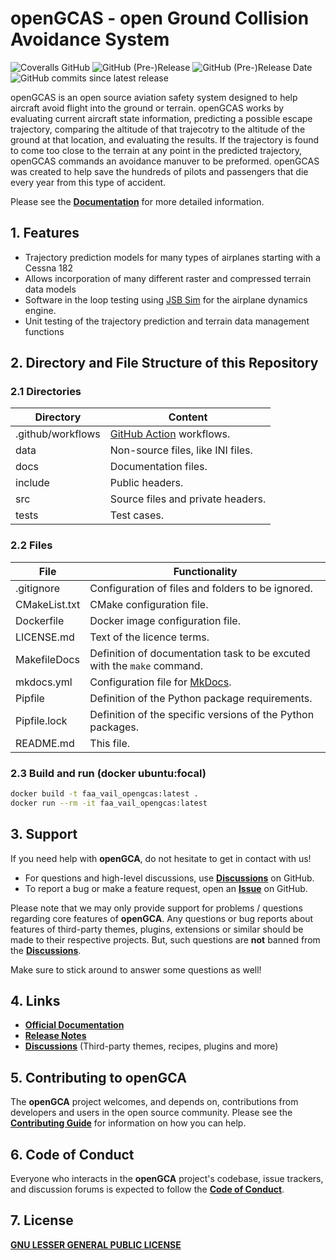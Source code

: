# openGCAS - open Ground Collision Avoidance System

![Coveralls GitHub](https://img.shields.io/coveralls/github/FAA-VAIL-Project/openGCA.svg)
![GitHub (Pre-)Release](https://img.shields.io/github/v/release/FAA-VAIL-Project/openGCAS?include_prereleases)
![GitHub (Pre-)Release Date](https://img.shields.io/github/release-date-pre/FAA-VAIL-Project/openGCAS)
![GitHub commits since latest release](https://img.shields.io/github/commits-since/FAA-VAIL-Project/openGCAS/0.9.6)

openGCAS is an open source aviation safety system designed to help aircraft avoid flight into the ground or terrain.  openGCAS works by evaluating current aircraft state information, predicting a possible escape trajectory, comparing the altitude of that trajecotry to the altitude of the ground at that location, and evaluating the results.  If the trajectory is found to come too close to the terrain at any point in the predicted trajectory, openGCAS commands an avoidance manuver to be preformed.  openGCAS was created to help save the hundreds of pilots and passengers that die every year from this type of accident. 

Please see the **[Documentation](https://faa-vail-project.github.io/openGCAS/)** for more detailed information.

## 1. Features

- Trajectory prediction models for many types of airplanes starting with a Cessna 182
- Allows incorporation of many different raster and compressed terrain data models
- Software in the loop testing using [JSB Sim](https://jsbsim.sourceforge.net/) for the airplane dynamics engine.
- Unit testing of the trajectory prediction and terrain data management functions

## 2. Directory and File Structure of this Repository

### 2.1 Directories

| Directory         | Content                                                |
| ----------------- | ------------------------------------------------------ |
| .github/workflows | [GitHub Action](https://github.com/actions) workflows. |
| data              | Non-source files, like INI files.                      |
| docs              | Documentation files.                                   |
| include           | Public headers.                                        |
| src               | Source files and private headers.                      |
| tests             | Test cases.                                            |

### 2.2 Files

| File          | Functionality                                                           |
| ------------- | ----------------------------------------------------------------------- |
| .gitignore    | Configuration of files and folders to be ignored.                       |
| CMakeList.txt | CMake configuration file.                                               |
| Dockerfile    | Docker image configuration file.                                        |
| LICENSE.md    | Text of the licence terms.                                              |
| MakefileDocs  | Definition of documentation task to be excuted with the `make` command. |
| mkdocs.yml    | Configuration file for [MkDocs](https://github.com/mkdocs/mkdocs/).     |
| Pipfile       | Definition of the Python package requirements.                          |
| Pipfile.lock  | Definition of the specific versions of the Python packages.             |
| README.md     | This file.                                                              |

### 2.3 Build and run (docker ubuntu:focal)

```sh
docker build -t faa_vail_opengcas:latest .
docker run --rm -it faa_vail_opengcas:latest
```

## 3. Support

If you need help with **openGCA**, do not hesitate to get in contact with us!

- For questions and high-level discussions, use **[Discussions](https://github.com/FAA-VAIL-Project/openGCAS/discussions)** on GitHub.
- To report a bug or make a feature request, open an **[Issue](https://github.com/FAA-VAIL-Project/openGCAS/issues)** on GitHub.

Please note that we may only provide support for problems / questions regarding core features of **openGCA**.
Any questions or bug reports about features of third-party themes, plugins, extensions or similar should be made to their respective projects.
But, such questions are **not** banned from the **[Discussions](https://github.com/FAA-VAIL-Project/openGCAS/discussions)**.

Make sure to stick around to answer some questions as well!

## 4. Links

- **[Official Documentation](https://faa-vail-project.github.io/openGCAS/)**
- **[Release Notes](https://faa-vail-project.github.io/openGCAS/release_notes)**
- **[Discussions](https://github.com/FAA-VAIL-Project/openGCAS/discussions)** (Third-party themes, recipes, plugins and more)

## 5. Contributing to openGCA

The **openGCA** project welcomes, and depends on, contributions from developers and users in the open source community.
Please see the **[Contributing Guide](https://faa-vail-project.github.io/openGCAS/contributing)** for
information on how you can help.

## 6. Code of Conduct

Everyone who interacts in the **openGCA** project's codebase, issue trackers, and discussion forums is expected to follow the **[Code of Conduct](https://faa-vail-project.github.io/openGCAS/code_of_conduct)**.

## 7. License

**[GNU LESSER GENERAL PUBLIC LICENSE](https://faa-vail-project.github.io/openGCAS/LICENSE/)**
